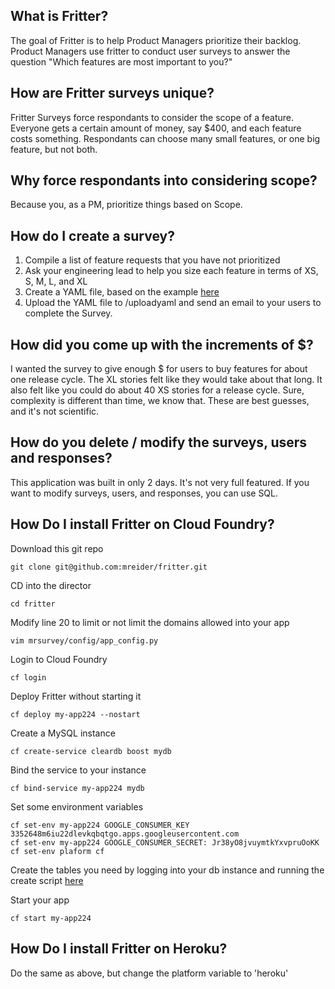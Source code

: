 ## What is Fritter?

The goal of Fritter is to help Product Managers prioritize their backlog. Product Managers use fritter to conduct user surveys to answer the question "Which features are most important to you?"

## How are Fritter surveys unique?

Fritter Surveys force respondants to consider the scope of a feature. Everyone gets a certain amount of money, say $400, and each feature costs something. Respondants can choose many small features, or one big feature, but not both.

## Why force respondants into considering scope?

Because you, as a PM, prioritize things based on Scope.

## How do I create a survey?

1.  Compile a list of feature requests that you have not prioritized
2.  Ask your engineering lead to help you size each feature in terms of XS, S, M, L, and XL
3.  Create a YAML file, based on the example [here](https://github.com/mreider/fritter/blob/master/yamls/survey1.yml)
4.  Upload the YAML file to /uploadyaml and send an email to your users to complete the Survey.

## How did you come up with the increments of $?

I wanted the survey to give enough $ for users to buy features for about one release cycle. The XL stories felt like they would take about that long. It also felt like you could do about 40 XS stories for a release cycle. Sure, complexity is different than time, we know that. These are best guesses, and it's not scientific.

## How do you delete / modify the surveys, users and responses?

This application was built in only 2 days. It's not very full featured. If you want to modify surveys, users, and responses, you can use SQL.

## How Do I install Fritter on Cloud Foundry?

Download this git repo

```
git clone git@github.com:mreider/fritter.git
```

CD into the director

```
cd fritter
```

Modify line 20 to limit or not limit the domains allowed into your app

```
vim mrsurvey/config/app_config.py
```

Login to Cloud Foundry

```
cf login
```

Deploy Fritter without starting it

```
cf deploy my-app224 --nostart
```

Create a MySQL instance

```
cf create-service cleardb boost mydb
```

Bind the service to your instance

```
cf bind-service my-app224 mydb
```

Set some environment variables

```
cf set-env my-app224 GOOGLE_CONSUMER_KEY 3352648m6iu22dlevkqbqtgo.apps.googleusercontent.com
cf set-env my-app224 GOOGLE_CONSUMER_SECRET: Jr38yO8jvuymtkYxvpruOoKK
cf set-env plaform cf
```

Create the tables you need by logging into your db instance and running the create script [here](https://github.com/mreider/fritter/blob/master/db_scripts/00-create-schema.sql)

Start your app

```
cf start my-app224
```

## How Do I install Fritter on Heroku?

Do the same as above, but change the platform variable to 'heroku'


